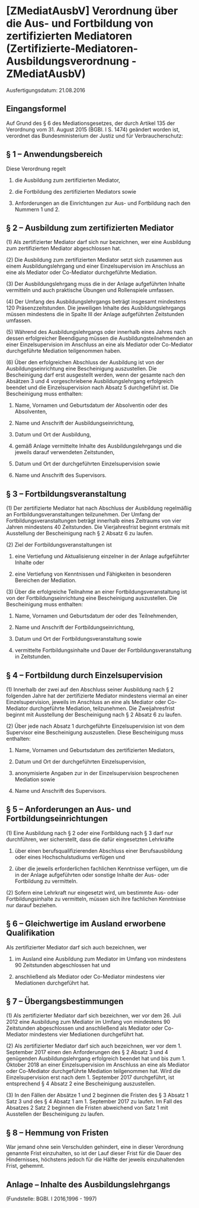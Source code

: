 # [ZMediatAusbV] Verordnung über die Aus- und Fortbildung von zertifizierten Mediatoren  (Zertifizierte-Mediatoren-Ausbildungsverordnung - ZMediatAusbV)

Ausfertigungsdatum: 21.08.2016

 

## Eingangsformel

Auf Grund des § 6 des Mediationsgesetzes, der durch Artikel 135 der Verordnung vom 31. August 2015 (BGBl. I S. 1474) geändert worden ist, verordnet das Bundesministerium der Justiz und für Verbraucherschutz:


## § 1 – Anwendungsbereich

Diese Verordnung regelt

1. die Ausbildung zum zertifizierten Mediator,

2. die Fortbildung des zertifizierten Mediators sowie

3. Anforderungen an die Einrichtungen zur Aus- und Fortbildung nach den Nummern 1 und 2.


## § 2 – Ausbildung zum zertifizierten Mediator

(1) Als zertifizierter Mediator darf sich nur bezeichnen, wer eine Ausbildung zum zertifizierten Mediator abgeschlossen hat.

(2) Die Ausbildung zum zertifizierten Mediator setzt sich zusammen aus einem Ausbildungslehrgang und einer Einzelsupervision im Anschluss an eine als Mediator oder Co-Mediator durchgeführte Mediation.

(3) Der Ausbildungslehrgang muss die in der Anlage aufgeführten Inhalte vermitteln und auch praktische Übungen und Rollenspiele umfassen.

(4) Der Umfang des Ausbildungslehrgangs beträgt insgesamt mindestens 120 Präsenzzeitstunden. Die jeweiligen Inhalte des Ausbildungslehrgangs müssen mindestens die in Spalte III der Anlage aufgeführten Zeitstunden umfassen.

(5) Während des Ausbildungslehrgangs oder innerhalb eines Jahres nach dessen erfolgreicher Beendigung müssen die Ausbildungsteilnehmenden an einer Einzelsupervision im Anschluss an eine als Mediator oder Co-Mediator durchgeführte Mediation teilgenommen haben.

(6) Über den erfolgreichen Abschluss der Ausbildung ist von der Ausbildungseinrichtung eine Bescheinigung auszustellen. Die Bescheinigung darf erst ausgestellt werden, wenn der gesamte nach den Absätzen 3 und 4 vorgeschriebene Ausbildungslehrgang erfolgreich beendet und die Einzelsupervision nach Absatz 5 durchgeführt ist. Die Bescheinigung muss enthalten:

1. Name, Vornamen und Geburtsdatum der Absolventin oder des Absolventen,

2. Name und Anschrift der Ausbildungseinrichtung,

3. Datum und Ort der Ausbildung,

4. gemäß Anlage vermittelte Inhalte des Ausbildungslehrgangs und die jeweils darauf verwendeten Zeitstunden,

5. Datum und Ort der durchgeführten Einzelsupervision sowie

6. Name und Anschrift des Supervisors.


## § 3 – Fortbildungsveranstaltung

(1) Der zertifizierte Mediator hat nach Abschluss der Ausbildung regelmäßig an Fortbildungsveranstaltungen teilzunehmen. Der Umfang der Fortbildungsveranstaltungen beträgt innerhalb eines Zeitraums von vier Jahren mindestens 40 Zeitstunden. Die Vierjahresfrist beginnt erstmals mit Ausstellung der Bescheinigung nach § 2 Absatz 6 zu laufen.

(2) Ziel der Fortbildungsveranstaltungen ist

1. eine Vertiefung und Aktualisierung einzelner in der Anlage aufgeführter Inhalte oder

2. eine Vertiefung von Kenntnissen und Fähigkeiten in besonderen Bereichen der Mediation.

(3) Über die erfolgreiche Teilnahme an einer Fortbildungsveranstaltung ist von der Fortbildungseinrichtung eine Bescheinigung auszustellen. Die Bescheinigung muss enthalten:

1. Name, Vornamen und Geburtsdatum der oder des Teilnehmenden,

2. Name und Anschrift der Fortbildungseinrichtung,

3. Datum und Ort der Fortbildungsveranstaltung sowie

4. vermittelte Fortbildungsinhalte und Dauer der Fortbildungsveranstaltung in Zeitstunden.


## § 4 – Fortbildung durch Einzelsupervision

(1) Innerhalb der zwei auf den Abschluss seiner Ausbildung nach § 2 folgenden Jahre hat der zertifizierte Mediator mindestens viermal an einer Einzelsupervision, jeweils im Anschluss an eine als Mediator oder Co-Mediator durchgeführte Mediation, teilzunehmen. Die Zweijahresfrist beginnt mit Ausstellung der Bescheinigung nach § 2 Absatz 6 zu laufen.

(2) Über jede nach Absatz 1 durchgeführte Einzelsupervision ist von dem Supervisor eine Bescheinigung auszustellen. Diese Bescheinigung muss enthalten:

1. Name, Vornamen und Geburtsdatum des zertifizierten Mediators,

2. Datum und Ort der durchgeführten Einzelsupervision,

3. anonymisierte Angaben zur in der Einzelsupervision besprochenen Mediation sowie

4. Name und Anschrift des Supervisors.


## § 5 – Anforderungen an Aus- und Fortbildungseinrichtungen

(1) Eine Ausbildung nach § 2 oder eine Fortbildung nach § 3 darf nur durchführen, wer sicherstellt, dass die dafür eingesetzten Lehrkräfte

1. über einen berufsqualifizierenden Abschluss einer Berufsausbildung oder eines Hochschulstudiums verfügen und

2. über die jeweils erforderlichen fachlichen Kenntnisse verfügen, um die in der Anlage aufgeführten oder sonstige Inhalte der Aus- oder Fortbildung zu vermitteln.

(2) Sofern eine Lehrkraft nur eingesetzt wird, um bestimmte Aus- oder Fortbildungsinhalte zu vermitteln, müssen sich ihre fachlichen Kenntnisse nur darauf beziehen.


## § 6 – Gleichwertige im Ausland erworbene Qualifikation

Als zertifizierter Mediator darf sich auch bezeichnen, wer

1. im Ausland eine Ausbildung zum Mediator im Umfang von mindestens 90 Zeitstunden abgeschlossen hat und

2. anschließend als Mediator oder Co-Mediator mindestens vier Mediationen durchgeführt hat.


## § 7 – Übergangsbestimmungen

(1) Als zertifizierter Mediator darf sich bezeichnen, wer vor dem 26. Juli 2012 eine Ausbildung zum Mediator im Umfang von mindestens 90 Zeitstunden abgeschlossen und anschließend als Mediator oder Co-Mediator mindestens vier Mediationen durchgeführt hat.

(2) Als zertifizierter Mediator darf sich auch bezeichnen, wer vor dem 1. September 2017 einen den Anforderungen des § 2 Absatz 3 und 4 genügenden Ausbildungslehrgang erfolgreich beendet hat und bis zum 1. Oktober 2018 an einer Einzelsupervision im Anschluss an eine als Mediator oder Co-Mediator durchgeführte Mediation teilgenommen hat. Wird die Einzelsupervision erst nach dem 1. September 2017 durchgeführt, ist entsprechend § 4 Absatz 2 eine Bescheinigung auszustellen.

(3) In den Fällen der Absätze 1 und 2 beginnen die Fristen des § 3 Absatz 1 Satz 3 und des § 4 Absatz 1 am 1. September 2017 zu laufen. Im Fall des Absatzes 2 Satz 2 beginnen die Fristen abweichend von Satz 1 mit Ausstellen der Bescheinigung zu laufen.


## § 8 – Hemmung von Fristen

War jemand ohne sein Verschulden gehindert, eine in dieser Verordnung genannte Frist einzuhalten, so ist der Lauf dieser Frist für die Dauer des Hindernisses, höchstens jedoch für die Hälfte der jeweils einzuhaltenden Frist, gehemmt.


## Anlage – Inhalte des Ausbildungslehrgangs

(Fundstelle: BGBl. I 2016,1996 - 1997)
